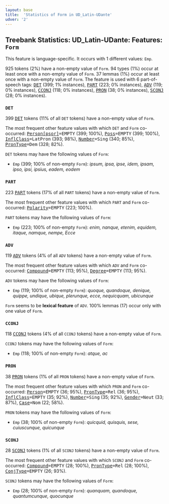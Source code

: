 ```yaml
---
layout: base
title:  'Statistics of Form in UD_Latin-UDante'
udver: '2'
---
```


## Treebank Statistics: UD_Latin-UDante: Features: `Form`

This feature is language-specific.
It occurs with 1 different values: `Emp`.

925 tokens (2%) have a non-empty value of `Form`.
94 types (1%) occur at least once with a non-empty value of `Form`.
37 lemmas (1%) occur at least once with a non-empty value of `Form`.
The feature is used with 6 part-of-speech tags: <tt><a href="la_udante-pos-DET.html">DET</a></tt> (399; 1% instances), <tt><a href="la_udante-pos-PART.html">PART</a></tt> (223; 0% instances), <tt><a href="la_udante-pos-ADV.html">ADV</a></tt> (119; 0% instances), <tt><a href="la_udante-pos-CCONJ.html">CCONJ</a></tt> (118; 0% instances), <tt><a href="la_udante-pos-PRON.html">PRON</a></tt> (38; 0% instances), <tt><a href="la_udante-pos-SCONJ.html">SCONJ</a></tt> (28; 0% instances).

### `DET`

399 <tt><a href="la_udante-pos-DET.html">DET</a></tt> tokens (11% of all `DET` tokens) have a non-empty value of `Form`.

The most frequent other feature values with which `DET` and `Form` co-occurred: <tt><a href="la_udante-feat-Person-psor.html">Person[psor]</a></tt><tt>=EMPTY</tt> (399; 100%), <tt><a href="la_udante-feat-Poss.html">Poss</a></tt><tt>=EMPTY</tt> (399; 100%), <tt><a href="la_udante-feat-InflClass.html">InflClass</a></tt><tt>=LatPron</tt> (393; 98%), <tt><a href="la_udante-feat-Number.html">Number</a></tt><tt>=Sing</tt> (340; 85%), <tt><a href="la_udante-feat-PronType.html">PronType</a></tt><tt>=Dem</tt> (328; 82%).

`DET` tokens may have the following values of `Form`:

* `Emp` (399; 100% of non-empty `Form`): <em>ipsum, ipsa, ipse, idem, ipsam, ipso, ipsi, ipsius, eadem, eodem</em>

### `PART`

223 <tt><a href="la_udante-pos-PART.html">PART</a></tt> tokens (17% of all `PART` tokens) have a non-empty value of `Form`.

The most frequent other feature values with which `PART` and `Form` co-occurred: <tt><a href="la_udante-feat-Polarity.html">Polarity</a></tt><tt>=EMPTY</tt> (223; 100%).

`PART` tokens may have the following values of `Form`:

* `Emp` (223; 100% of non-empty `Form`): <em>enim, nanque, etenim, equidem, itaque, namque, nempe, Ecce</em>

### `ADV`

119 <tt><a href="la_udante-pos-ADV.html">ADV</a></tt> tokens (4% of all `ADV` tokens) have a non-empty value of `Form`.

The most frequent other feature values with which `ADV` and `Form` co-occurred: <tt><a href="la_udante-feat-Compound.html">Compound</a></tt><tt>=EMPTY</tt> (113; 95%), <tt><a href="la_udante-feat-Degree.html">Degree</a></tt><tt>=EMPTY</tt> (113; 95%).

`ADV` tokens may have the following values of `Form`:

* `Emp` (119; 100% of non-empty `Form`): <em>quoque, quandoque, denique, quippe, undique, ubique, plerunque, ecce, nequicquam, ubicunque</em>

`Form` seems to be **lexical feature** of `ADV`. 100% lemmas (17) occur only with one value of `Form`.

### `CCONJ`

118 <tt><a href="la_udante-pos-CCONJ.html">CCONJ</a></tt> tokens (4% of all `CCONJ` tokens) have a non-empty value of `Form`.

`CCONJ` tokens may have the following values of `Form`:

* `Emp` (118; 100% of non-empty `Form`): <em>atque, ac</em>

### `PRON`

38 <tt><a href="la_udante-pos-PRON.html">PRON</a></tt> tokens (1% of all `PRON` tokens) have a non-empty value of `Form`.

The most frequent other feature values with which `PRON` and `Form` co-occurred: <tt><a href="la_udante-feat-Person.html">Person</a></tt><tt>=EMPTY</tt> (36; 95%), <tt><a href="la_udante-feat-PronType.html">PronType</a></tt><tt>=Rel</tt> (36; 95%), <tt><a href="la_udante-feat-InflClass.html">InflClass</a></tt><tt>=EMPTY</tt> (35; 92%), <tt><a href="la_udante-feat-Number.html">Number</a></tt><tt>=Sing</tt> (35; 92%), <tt><a href="la_udante-feat-Gender.html">Gender</a></tt><tt>=Neut</tt> (33; 87%), <tt><a href="la_udante-feat-Case.html">Case</a></tt><tt>=Nom</tt> (22; 58%).

`PRON` tokens may have the following values of `Form`:

* `Emp` (38; 100% of non-empty `Form`): <em>quicquid, quisquis, sese, cuiuscunque, quicunque</em>

### `SCONJ`

28 <tt><a href="la_udante-pos-SCONJ.html">SCONJ</a></tt> tokens (1% of all `SCONJ` tokens) have a non-empty value of `Form`.

The most frequent other feature values with which `SCONJ` and `Form` co-occurred: <tt><a href="la_udante-feat-Compound.html">Compound</a></tt><tt>=EMPTY</tt> (28; 100%), <tt><a href="la_udante-feat-PronType.html">PronType</a></tt><tt>=Rel</tt> (28; 100%), <tt><a href="la_udante-feat-ConjType.html">ConjType</a></tt><tt>=EMPTY</tt> (26; 93%).

`SCONJ` tokens may have the following values of `Form`:

* `Emp` (28; 100% of non-empty `Form`): <em>quanquam, quandoque, quantumcunque, quocunque</em>


